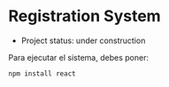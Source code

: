 <h1> Registration System </h1>

- Project status: under construction

Para ejecutar el sistema, debes poner:

```npm install react```
